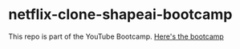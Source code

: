 # netflix-clone-shapeai-bootcamp

This repo is part of the YouTube Bootcamp. 
[Here's the bootcamp](https://www.youtube.com/watch?v=Gy3gd2pB1Xc)
